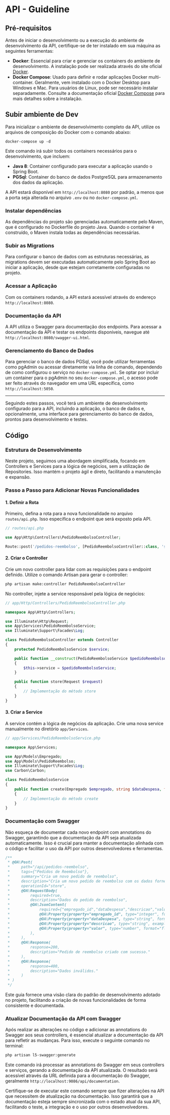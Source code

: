 # API - Guideline

## Pré-requisitos

Antes de iniciar o desenvolvimento ou a execução do ambiente de desenvolvimento da API, certifique-se de ter instalado em sua máquina as seguintes ferramentas:

- **Docker**: Essencial para criar e gerenciar os containers do ambiente de desenvolvimento. A instalação pode ser realizada através do site oficial [Docker](https://www.docker.com/get-started).
- **Docker Compose**: Usado para definir e rodar aplicações Docker multi-container. Geralmente, vem instalado com o Docker Desktop para Windows e Mac. Para usuários de Linux, pode ser necessário instalar separadamente. Consulte a documentação oficial [Docker Compose](https://docs.docker.com/compose/install/) para mais detalhes sobre a instalação.

## Subir ambiente de Dev

Para inicializar o ambiente de desenvolvimento completo da API, utilize os arquivos de composição do Docker com o comando abaixo:

 ```
 docker-compose up -d
 ```

Este comando irá subir todos os containers necessários para o desenvolvimento, que incluem:

- **Java 8**: Container configurado para executar a aplicação usando o Spring Boot.
- **PGSql**: Container do banco de dados PostgreSQL para armazenamento dos dados da aplicação.

A API estará disponível em `http://localhost:8080` por padrão, a menos que a porta seja alterada no arquivo `.env` ou no `docker-compose.yml`.

### Instalar dependências

As dependências do projeto são gerenciadas automaticamente pelo Maven, que é configurado no Dockerfile do projeto Java. Quando o container é construído, o Maven instala todas as dependências necessárias.

### Subir as Migrations

Para configurar o banco de dados com as estruturas necessárias, as migrations devem ser executadas automaticamente pelo Spring Boot ao iniciar a aplicação, desde que estejam corretamente configuradas no projeto.

### Acessar a Aplicação

Com os containers rodando, a API estará acessível através do endereço `http://localhost:8080`.

### Documentação da API

A API utiliza o Swagger para documentação dos endpoints. Para acessar a documentação da API e testar os endpoints disponíveis, navegue até `http://localhost:8080/swagger-ui.html`.

### Gerenciamento do Banco de Dados

Para gerenciar o banco de dados PGSql, você pode utilizar ferramentas como pgAdmin ou acessar diretamente via linha de comando, dependendo de como configurou o serviço no `docker-compose.yml`. Se optar por incluir um container para o pgAdmin no seu `docker-compose.yml`, o acesso pode ser feito através do navegador em uma URL específica, como `http://localhost:5050`.

 ---

Seguindo estes passos, você terá um ambiente de desenvolvimento configurado para a API, incluindo a aplicação, o banco de dados e, opcionalmente, uma interface para gerenciamento do banco de dados, prontos para desenvolvimento e testes.

## Código

### Estrutura de Desenvolvimento

Neste projeto, seguimos uma abordagem simplificada, focando em Controllers e Services para a lógica de negócios, sem a utilização de Repositories. Isso mantém o projeto ágil e direto, facilitando a manutenção e expansão.

### Passo a Passo para Adicionar Novas Funcionalidades

#### 1. Definir a Rota

Primeiro, defina a rota para a nova funcionalidade no arquivo `routes/api.php`. Isso especifica o endpoint que será exposto pela API.

 ```php
 // routes/api.php

 use App\Http\Controllers\PedidoReembolsoController;

 Route::post('/pedidos-reembolso', [PedidoReembolsoController::class, 'store']);
 ```

#### 2. Criar o Controller

Crie um novo controller para lidar com as requisições para o endpoint definido. Utilize o comando Artisan para gerar o controller:

 ```bash
 php artisan make:controller PedidoReembolsoController
 ```

No controller, injete a service responsável pela lógica de negócios:

 ```php
 // app/Http/Controllers/PedidoReembolsoController.php

 namespace App\Http\Controllers;

 use Illuminate\Http\Request;
 use App\Services\PedidoReembolsoService;
 use Illuminate\Support\Facades\Log;

 class PedidoReembolsoController extends Controller
 {
     protected PedidoReembolsoService $service;

     public function __construct(PedidoReembolsoService $pedidoReembolsoService)
     {
         $this->service = $pedidoReembolsoService;
     }

     public function store(Request $request)
     {
         // Implementação do método store
     }
 }
 ```

#### 3. Criar a Service

A service contém a lógica de negócios da aplicação. Crie uma nova service manualmente no diretório `app/Services`.

 ```php
 // app/Services/PedidoReembolsoService.php

 namespace App\Services;

 use App\Models\Empregado;
 use App\Models\PedidoReembolso;
 use Illuminate\Support\Facades\Log;
 use Carbon\Carbon;

 class PedidoReembolsoService
 {
     public function create(Empregado $empregado, string $dataDespesa, float $valor, string $descricao): PedidoReembolso
     {
         // Implementação do método create
     }
 }
 ```

### Documentação com Swagger

Não esqueça de documentar cada novo endpoint com annotations do Swagger, garantindo que a documentação da API seja atualizada automaticamente. Isso é crucial para manter a documentação alinhada com o código e facilitar o uso da API por outros desenvolvedores e ferramentas.

 ```php
 /**
  * @OA\Post(
  *     path="/api/pedidos-reembolso",
  *     tags={"Pedidos de Reembolso"},
  *     summary="Cria um novo pedido de reembolso",
  *     description="Cria um novo pedido de reembolso com os dados fornecidos.",
  *     operationId="store",
  *     @OA\RequestBody(
  *         required=true,
  *         description="Dados do pedido de reembolso",
  *         @OA\JsonContent(
  *             required={"empregado_id","dataDespesa","descricao","valor"},
  *             @OA\Property(property="empregado_id", type="integer", format="id", example=1),
  *             @OA\Property(property="dataDespesa", type="string", format="date", example="YYYY-MM-DD"),
  *             @OA\Property(property="descricao", type="string", example="Despesas com viagem"),
  *             @OA\Property(property="valor", type="number", format="float", example=123.45),
  *         ),
  *     ),
  *     @OA\Response(
  *         response=200,
  *         description="Pedido de reembolso criado com sucesso."
  *     ),
  *     @OA\Response(
  *         response=400,
  *         description="Dados inválidos."
  *     )
  * )
  */
 ```

Este guia fornece uma visão clara do padrão de desenvolvimento adotado no projeto, facilitando a criação de novas funcionalidades de forma consistente e documentada.

### Atualizar Documentação da API com Swagger

Após realizar as alterações no código e adicionar as annotations do Swagger aos seus controllers, é essencial atualizar a documentação da API para refletir as mudanças. Para isso, execute o seguinte comando no terminal:

 ```bash
 php artisan l5-swagger:generate
 ```

Este comando irá processar as annotations do Swagger em seus controllers e serviços, gerando a documentação da API atualizada. O resultado será acessível através da URL definida para a documentação do Swagger, geralmente `http://localhost:9086/api/documentation`.

Certifique-se de executar este comando sempre que fizer alterações na API que necessitem de atualização na documentação. Isso garantirá que a documentação esteja sempre sincronizada com o estado atual da sua API, facilitando o teste, a integração e o uso por outros desenvolvedores.
